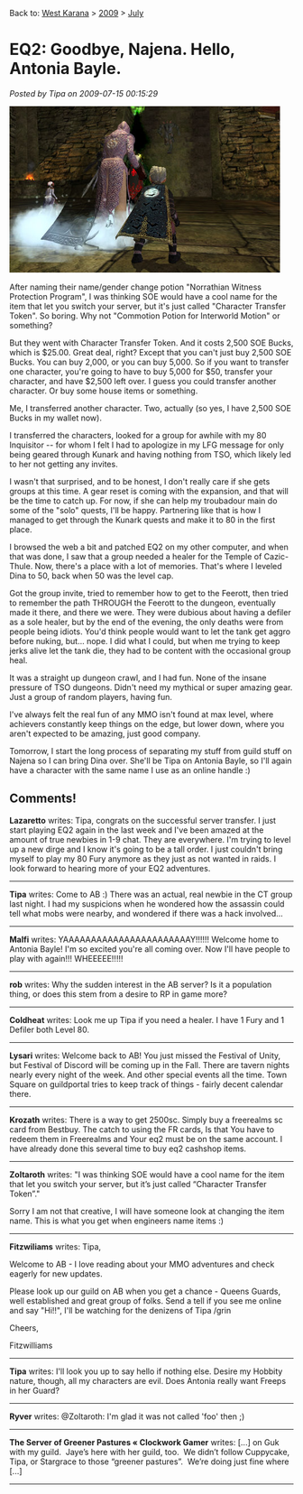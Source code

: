 Back to: [West Karana](/posts/westkarana.md) > [2009](/posts/2009/westkarana.md) > [July](./westkarana.md)
# EQ2: Goodbye, Najena. Hello, Antonia Bayle.

*Posted by Tipa on 2009-07-15 00:15:29*

![Pulling lizards in the Sanctum of Fear](../../../uploads/2009/07/EverQuest2-2009-07-15-00-07-40-83.jpg "Pulling lizards in the Sanctum of Fear")

After naming their name/gender change potion "Norrathian Witness Protection Program", I was thinking SOE would have a cool name for the item that let you switch your server, but it's just called "Character Transfer Token". So boring. Why not "Commotion Potion for Interworld Motion" or something?

But they went with Character Transfer Token. And it costs 2,500 SOE Bucks, which is $25.00. Great deal, right? Except that you can't just buy 2,500 SOE Bucks. You can buy 2,000, or you can buy 5,000. So if you want to transfer one character, you're going to have to buy 5,000 for $50, transfer your character, and have $2,500 left over. I guess you could transfer another character. Or buy some house items or something.

Me, I transferred another character. Two, actually (so yes, I have 2,500 SOE Bucks in my wallet now).

I transferred the characters, looked for a group for awhile with my 80 Inquisitor -- for whom I felt I had to apologize in my LFG message for only being geared through Kunark and having nothing from TSO, which likely led to her not getting any invites.

I wasn't that surprised, and to be honest, I don't really care if she gets groups at this time. A gear reset is coming with the expansion, and that will be the time to catch up. For now, if she can help my troubadour main do some of the "solo" quests, I'll be happy. Partnering like that is how I managed to get through the Kunark quests and make it to 80 in the first place.

I browsed the web a bit and patched EQ2 on my other computer, and when that was done, I saw that a group needed a healer for the Temple of Cazic-Thule. Now, there's a place with a lot of memories. That's where I leveled Dina to 50, back when 50 was the level cap.

Got the group invite, tried to remember how to get to the Feerott, then tried to remember the path THROUGH the Feerott to the dungeon, eventually made it there, and there we were. They were dubious about having a defiler as a sole healer, but by the end of the evening, the only deaths were from people being idiots. You'd think people would want to let the tank get aggro before nuking, but... nope. I did what I could, but when me trying to keep jerks alive let the tank die, they had to be content with the occasional group heal.

It was a straight up dungeon crawl, and I had fun. None of the insane pressure of TSO dungeons. Didn't need my mythical or super amazing gear. Just a group of random players, having fun. 

I've always felt the real fun of any MMO isn't found at max level, where achievers constantly keep things on the edge, but lower down, where you aren't expected to be amazing, just good company.

Tomorrow, I start the long process of separating my stuff from guild stuff on Najena so I can bring Dina over. She'll be Tipa on Antonia Bayle, so I'll again have a character with the same name I use as an online handle :)

## Comments!

**Lazaretto** writes: Tipa, congrats on the successful server transfer. I just start playing EQ2 again in the last week and I've been amazed at the amount of true newbies in 1-9 chat. They are everywhere. I'm trying to level up a new dirge and I know it's going to be a tall order. I just couldn't bring myself to play my 80 Fury anymore as they just as not wanted in raids. I look forward to hearing more of your EQ2 adventures.

---

**Tipa** writes: Come to AB :) There was an actual, real newbie in the CT group last night. I had my suspicions when he wondered how the assassin could tell what mobs were nearby, and wondered if there was a hack involved...

---

**Malfi** writes: YAAAAAAAAAAAAAAAAAAAAAAAY!!!!!! Welcome home to Antonia Bayle! I'm so excited you're all coming over. Now I'll have people to play with again!!! WHEEEEE!!!!!

---

**rob** writes: Why the sudden interest in the AB server? Is it a population thing, or does this stem from a desire to RP in game more?

---

**Coldheat** writes: Look me up Tipa if you need a healer. I have 1 Fury and 1 Defiler both Level 80.

---

**Lysari** writes: Welcome back to AB! You just missed the Festival of Unity, but Festival of Discord will be coming up in the Fall. There are tavern nights nearly every night of the week. And other special events all the time. Town Square on guildportal tries to keep track of things - fairly decent calendar there.

---

**Krozath** writes: There is a way to get 2500sc. Simply buy a freerealms sc card from Bestbuy. The catch to using the FR cards, Is that You have to redeem them in Freerealms and Your eq2 must be on the same account. I have already done this several time to buy eq2 cashshop items.

---

**Zoltaroth** writes: "I was thinking SOE would have a cool name for the item that let you switch your server, but it’s just called “Character Transfer Token”."

Sorry I am not that creative, I will have someone look at changing the item name. This is what you get when engineers name items :)

---

**Fitzwiliams** writes: Tipa,

Welcome to AB - I love reading about your MMO adventures and check eagerly for new updates.

Please look up our guild on AB when you get a chance - Queens Guards, well established and great group of folks. Send a tell if you see me online and say "Hi!!", I'll be watching for the denizens of Tipa /grin

Cheers,

Fitzwilliams

---

**Tipa** writes: I'll look you up to say hello if nothing else. Desire my Hobbity nature, though, all my characters are evil. Does Antonia really want Freeps in her Guard?

---

**Ryver** writes: @Zoltaroth: I'm glad it was not called 'foo' then ;)

---

**The Server of Greener Pastures &laquo; Clockwork Gamer** writes: [...] on Guk with my guild.  Jaye’s here with her guild, too.  We didn’t follow Cuppycake, Tipa, or Stargrace to those “greener pastures”.  We’re doing just fine where [...]

---

